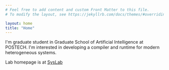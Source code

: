 ```yaml
---
# Feel free to add content and custom Front Matter to this file.
# To modify the layout, see https://jekyllrb.com/docs/themes/#overriding-theme-defaults

layout: home
title: "Home"
---
```

I'm graduate student in Graduate School of Artificial Intelligence at POSTECH. I'm interested in developing a compiler and runtime for modern heterogeneous systems.

Lab homepage is at [SysLab](http://syslab.postech.ac.kr/)
